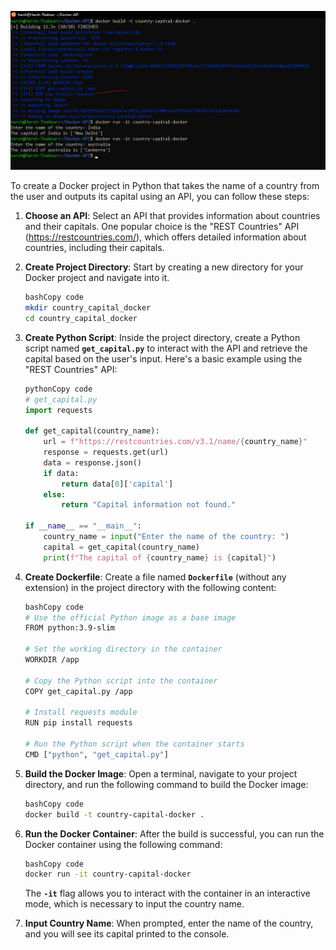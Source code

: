 <img src="https://github.com/Harsh971/Docker-Projects/blob/main/Docker/Docker-API/image1.png"></img>

To create a Docker project in Python that takes the name of a country from the user and outputs its capital using an API, you can follow these steps:

1. **Choose an API**:
Select an API that provides information about countries and their capitals. One popular choice is the "REST Countries" API (https://restcountries.com/), which offers detailed information about countries, including their capitals.
2. **Create Project Directory**:
Start by creating a new directory for your Docker project and navigate into it.
    
    ```bash
    bashCopy code
    mkdir country_capital_docker
    cd country_capital_docker
    
    ```
    
3. **Create Python Script**:
Inside the project directory, create a Python script named **`get_capital.py`** to interact with the API and retrieve the capital based on the user's input. Here's a basic example using the "REST Countries" API:
    
    ```python
    pythonCopy code
    # get_capital.py
    import requests
    
    def get_capital(country_name):
        url = f"https://restcountries.com/v3.1/name/{country_name}"
        response = requests.get(url)
        data = response.json()
        if data:
            return data[0]['capital']
        else:
            return "Capital information not found."
    
    if __name__ == "__main__":
        country_name = input("Enter the name of the country: ")
        capital = get_capital(country_name)
        print(f"The capital of {country_name} is {capital}")
    
    ```
    
4. **Create Dockerfile**:
Create a file named **`Dockerfile`** (without any extension) in the project directory with the following content:
    
    ```bash
    bashCopy code
    # Use the official Python image as a base image
    FROM python:3.9-slim
    
    # Set the working directory in the container
    WORKDIR /app
    
    # Copy the Python script into the container
    COPY get_capital.py /app
    
    # Install requests module
    RUN pip install requests
    
    # Run the Python script when the container starts
    CMD ["python", "get_capital.py"]
    
    ```
    
5. **Build the Docker Image**:
Open a terminal, navigate to your project directory, and run the following command to build the Docker image:
    
    ```bash
    bashCopy code
    docker build -t country-capital-docker .
    
    ```
    
6. **Run the Docker Container**:
After the build is successful, you can run the Docker container using the following command:
    
    ```bash
    bashCopy code
    docker run -it country-capital-docker
    
    ```
    
    The **`-it`** flag allows you to interact with the container in an interactive mode, which is necessary to input the country name.
    
7. **Input Country Name**:
When prompted, enter the name of the country, and you will see its capital printed to the console.